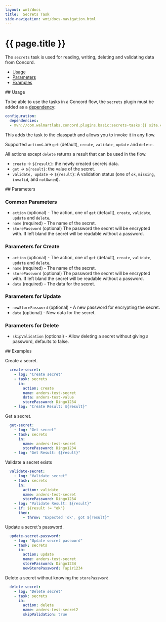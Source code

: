 ```yaml
---
layout: wmt/docs
title:  Secrets Task
side-navigation: wmt/docs-navigation.html
---
```


# {{ page.title }}

The `secrets` task is used for reading, writing, deleting and validating
data from Concord.

- [Usage](#usage)
- [Parameters](#parameters)
- [Examples](#examples)

<a name="usage">
## Usage

To be able to use the tasks in a Concord flow, the `secrets` plugin must be added
as a [dependency](../getting-started/concord-dsl.html#dependencies):

```yaml
configuration:
  dependencies:
  - mvn://com.walmartlabs.concord.plugins.basic:secrets-tasks:{{ site.concord_version }}
```

This adds the task to the classpath and allows you to invoke it in any flow.

Supported `action`s are `get` (default), `create`, `validate`, `update` and `delete`.

All actions except `delete` returns a result that can be used in the flow.

- `create` -> `${result}`: the newly created secrets data.
- `get` -> `${result}`: the value of the secret.
- `validate, update` -> `${result}`: A validation status (one of `ok`,
    `missing`, `invalid`, and `notOwned`).

<a name="parameters">
## Parameters

### Common Parameters

* `action` (optional) - The action, one of `get` (default), `create`, `validate`,
    `update` and `delete`.
* `name` (required) - The name of the secret.
* `storePassword` (optional) The password the secret will be encrypted with. If
    left bland the secret will be readable without a password.

### Parameters for Create

* `action` (optional) - The action, one of `get` (default), `create`, `validate`,
    `update` and `delete`.
* `name` (required) - The name of the secret.
* `storePassword` (optional) The password the secret will be encrypted with. If
    left bland the secret will be readable without a password.
* `data` (required) - The data for the secret.

### Parameters for Update

* `newStorePassword` (optional) - A new password for encrypting the secret.
* `data` (optional) - New data for the secret.

### Parameters for Delete

* `skipValidation` (optional) - Allow deleting a secret without giving
    a password, defaults to false.

<a name="examples">
## Examples

Create a secret.

```yaml
  create-secret:
    - log: "Create secret"
    - task: secrets
      in:
        action: create
        name: anders-test-secret
        data: anders-test-value
        storePassword: Dingo1234
    - log: "Create Result: ${result}"

```

Get a secret.

```yaml
  get-secret:
    - log: "Get secret"
    - task: secrets
      in:
        name: anders-test-secret
        storePassword: Dingo1234
    - log: "Get Result: ${result}"
```

Validate a secret exists
```yaml
  validate-secret:
    - log: "Validate secret"
    - task: secrets
      in:
        action: validate
        name: anders-test-secret
        storePassword: Dingo1234
    - log: "Validate Result: ${result}"
    - if: ${result != "ok"}
      then:
        - throw: "Expected 'ok', got ${result}"
```
Update a secret's password.

```yaml
  update-secret-password:
    - log: "Update secret password"
    - task: secrets
      in:
        action: update
        name: anders-test-secret
        storePassword: Dingo1234
        newStorePassword: Tapir1234
```

Delete a secret without knowing the `storePassword`.
```yaml
  delete-secret:
    - log: "Delete secret"
    - task: secrets
      in:
        action: delete
        name: anders-test-secret2
        skipValidation: true
```

